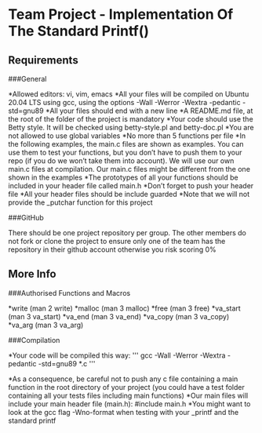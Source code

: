 Team Project - Implementation Of The Standard Printf()
======================================================

Requirements
------------

###General

*Allowed editors: vi, vim, emacs
*All your files will be compiled on Ubuntu 20.04 LTS using gcc, using the options -Wall -Werror -Wextra -pedantic -std=gnu89
*All your files should end with a new line
*A README.md file, at the root of the folder of the project is mandatory
*Your code should use the Betty style. It will be checked using betty-style.pl and betty-doc.pl
*You are not allowed to use global variables
*No more than 5 functions per file
*In the following examples, the main.c files are shown as examples. You can use them to test your functions, but you don’t have to push them to your repo (if you do we won’t take them into account). We will use our own main.c files at compilation. Our main.c files might be different from the one shown in the examples
*The prototypes of all your functions should be included in your header file called main.h
*Don’t forget to push your header file
*All your header files should be include guarded
*Note that we will not provide the _putchar function for this project

###GitHub

There should be one project repository per group. The other members do not fork or clone the project to ensure only one of the team has the repository in their github account otherwise you risk scoring 0%

More Info
---------

###Authorised Functions and Macros

*write (man 2 write)
*malloc (man 3 malloc)
*free (man 3 free)
*va_start (man 3 va_start)
*va_end (man 3 va_end)
*va_copy (man 3 va_copy)
*va_arg (man 3 va_arg)

###Compilation

*Your code will be compiled this way:
'''
gcc -Wall -Werror -Wextra -pedantic -std=gnu89 *.c
'''

*As a consequence, be careful not to push any c file containing a main function in the root directory of your project (you could have a test folder containing all your tests files including main functions)
*Our main files will include your main header file (main.h): #include main.h
*You might want to look at the gcc flag -Wno-format when testing with your _printf and the standard printf